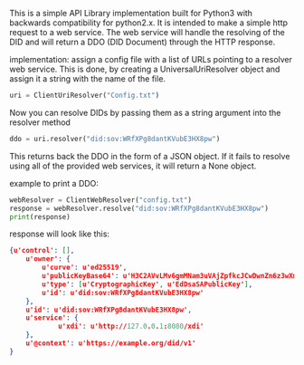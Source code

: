 This is a simple API Library implementation built for Python3 with backwards compatibility for python2.x. It is intended to make a simple http request to a web service. The web service will handle the resolving of the DID and will return a DDO (DID Document) through the HTTP response.

implementation: assign a config file with a list of URLs pointing to a resolver web service. This is done, by creating a UniversalUriResolver object and assign it a string with the name of the file.

```python
uri = ClientUriResolver("Config.txt")
```

Now you can resolve DIDs by passing them as a string argument into the resolver method

```python
ddo = uri.resolver("did:sov:WRfXPg8dantKVubE3HX8pw")
```

This returns back the DDO in the form of a JSON object. If it fails to resolve using all of the provided web services, it will return a None object.

example to print a DDO:

```python
webResolver = ClientWebResolver("config.txt")
response = webResolver.resolve("did:sov:WRfXPg8dantKVubE3HX8pw")
print(response)
```

response will look like this:
```JSON
{u'control': [], 
    u'owner': {
        u'curve': u'ed25519', 
        u'publicKeyBase64': u'H3C2AVvLMv6gmMNam3uVAjZpfkcJCwDwnZn6z3wXmqPV', 
        u'type': [u'CryptographicKey', u'EdDsaSAPublicKey'], 
        u'id': u'did:sov:WRfXPg8dantKVubE3HX8pw'
    }, 
    u'id': u'did:sov:WRfXPg8dantKVubE3HX8pw', 
    u'service': {
            u'xdi': u'http://127.0.0.1:8080/xdi'
    }, 
    u'@context': u'https://example.org/did/v1'
}
```
